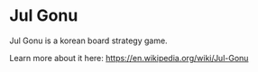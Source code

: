 # Jul Gonu

Jul Gonu is a korean board strategy game. 

Learn more about it here: https://en.wikipedia.org/wiki/Jul-Gonu